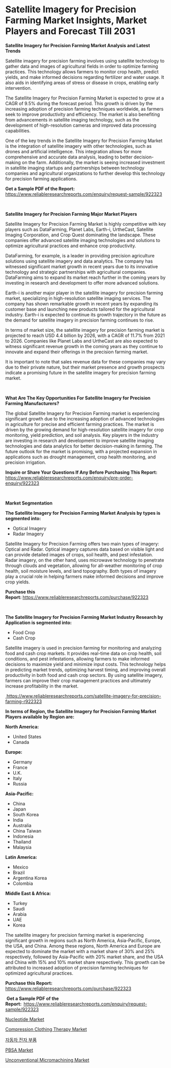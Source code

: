 <p><h1>Satellite Imagery for Precision Farming Market Insights, Market Players and Forecast Till 2031</h1></p><p><strong>Satellite Imagery for Precision Farming Market Analysis and Latest Trends</strong></p>
<p><p>Satellite imagery for precision farming involves using satellite technology to gather data and images of agricultural fields in order to optimize farming practices. This technology allows farmers to monitor crop health, predict yields, and make informed decisions regarding fertilizer and water usage. It also aids in identifying areas of stress or disease in crops, enabling early intervention.</p><p>The Satellite Imagery for Precision Farming Market is expected to grow at a CAGR of 9.5% during the forecast period. This growth is driven by the increasing adoption of precision farming techniques worldwide, as farmers seek to improve productivity and efficiency. The market is also benefiting from advancements in satellite imaging technology, such as the development of high-resolution cameras and improved data processing capabilities.</p><p>One of the key trends in the Satellite Imagery for Precision Farming Market is the integration of satellite imagery with other technologies, such as drones and artificial intelligence. This integration allows for more comprehensive and accurate data analysis, leading to better decision-making on the farm. Additionally, the market is seeing increased investment in satellite imaging startups and partnerships between technology companies and agricultural organizations to further develop this technology for precision farming applications.</p></p>
<p><strong>Get a Sample PDF of the Report:&nbsp;</strong> <a href="https://www.reliableresearchreports.com/enquiry/request-sample/922323">https://www.reliableresearchreports.com/enquiry/request-sample/922323</a></p>
<p>&nbsp;</p>
<p><strong>Satellite Imagery for Precision Farming Major Market Players</strong></p>
<p><p>Satellite Imagery for Precision Farming Market is highly competitive with key players such as DataFarming, Planet Labs, Earth-i, UrtheCast, Satellite Imaging Corporation, and Crop Quest dominating the landscape. These companies offer advanced satellite imaging technologies and solutions to optimize agricultural practices and enhance crop productivity.</p><p>DataFarming, for example, is a leader in providing precision agriculture solutions using satellite imagery and data analytics. The company has witnessed significant market growth in recent years due to its innovative technology and strategic partnerships with agricultural companies. DataFarming aims to expand its market reach further in the coming years by investing in research and development to offer more advanced solutions.</p><p>Earth-i is another major player in the satellite imagery for precision farming market, specializing in high-resolution satellite imaging services. The company has shown remarkable growth in recent years by expanding its customer base and launching new products tailored for the agricultural industry. Earth-i is expected to continue its growth trajectory in the future as the demand for satellite imagery in precision farming continues to rise.</p><p>In terms of market size, the satellite imagery for precision farming market is projected to reach USD 4.4 billion by 2026, with a CAGR of 11.7% from 2021 to 2026. Companies like Planet Labs and UrtheCast are also expected to witness significant revenue growth in the coming years as they continue to innovate and expand their offerings in the precision farming market.</p><p>It is important to note that sales revenue data for these companies may vary due to their private nature, but their market presence and growth prospects indicate a promising future in the satellite imagery for precision farming market.</p></p>
<p>&nbsp;</p>
<p><strong>What Are The Key Opportunities For Satellite Imagery for Precision Farming Manufacturers?</strong></p>
<p><p>The global Satellite Imagery for Precision Farming market is experiencing significant growth due to the increasing adoption of advanced technologies in agriculture for precise and efficient farming practices. The market is driven by the growing demand for high-resolution satellite imagery for crop monitoring, yield prediction, and soil analysis. Key players in the industry are investing in research and development to improve satellite imaging technologies and data analytics for better decision-making in farming. The future outlook for the market is promising, with a projected expansion in applications such as drought management, crop health monitoring, and precision irrigation.</p></p>
<p><strong>Inquire or Share Your Questions If Any Before Purchasing This Report:</strong> <a href="https://www.reliableresearchreports.com/enquiry/pre-order-enquiry/922323">https://www.reliableresearchreports.com/enquiry/pre-order-enquiry/922323</a></p>
<p>&nbsp;</p>
<p><strong>Market Segmentation</strong></p>
<p><strong>The Satellite Imagery for Precision Farming Market Analysis by types is segmented into:</strong></p>
<p><ul><li>Optical Imagery</li><li>Radar Imagery</li></ul></p>
<p><p>Satellite Imagery for Precision Farming offers two main types of imagery: Optical and Radar. Optical imagery captures data based on visible light and can provide detailed images of crops, soil health, and pest infestation. Radar imagery, on the other hand, uses microwave technology to penetrate through clouds and vegetation, allowing for all-weather monitoring of crop health, soil moisture levels, and land topography. Both types of imagery play a crucial role in helping farmers make informed decisions and improve crop yields.</p></p>
<p><strong>Purchase this Report:&nbsp;</strong><a href="https://www.reliableresearchreports.com/purchase/922323">https://www.reliableresearchreports.com/purchase/922323</a></p>
<p>&nbsp;</p>
<p><strong>The Satellite Imagery for Precision Farming Market Industry Research by Application is segmented into:</strong></p>
<p><ul><li>Food Crop</li><li>Cash Crop</li></ul></p>
<p><p>Satellite imagery is used in precision farming for monitoring and analyzing food and cash crop markets. It provides real-time data on crop health, soil conditions, and pest infestations, allowing farmers to make informed decisions to maximize yield and minimize input costs. This technology helps in predicting market trends, optimizing harvest timing, and improving overall productivity in both food and cash crop sectors. By using satellite imagery, farmers can improve their crop management practices and ultimately increase profitability in the market.</p></p>
<p><a href="https://www.reliableresearchreports.com/satellite-imagery-for-precision-farming-r922323">&nbsp;https://www.reliableresearchreports.com/satellite-imagery-for-precision-farming-r922323</a></p>
<p><strong>In terms of Region, the Satellite Imagery for Precision Farming Market Players available by Region are:</strong></p>
<p>
    <p> <strong> North America: </strong>
        <ul>
            <li>United States</li>
            <li>Canada</li>
        </ul>
        </p> 
    <p> <strong> Europe: </strong>
        <ul>
            <li>Germany</li>
            <li>France</li>
            <li>U.K.</li>
            <li>Italy</li>
            <li>Russia</li>
        </ul>
        </p> 
    <p> <strong> Asia-Pacific: </strong>
        <ul>
            <li>China</li>
            <li>Japan</li>
            <li>South Korea</li>
            <li>India</li>
            <li>Australia</li>
            <li>China Taiwan</li>
            <li>Indonesia</li>
            <li>Thailand</li>
            <li>Malaysia</li>
        </ul>
        </p> 
    <p> <strong> Latin America: </strong>
        <ul>
            <li>Mexico</li>
            <li>Brazil</li>
            <li>Argentina Korea</li>
            <li>Colombia</li>
        </ul>
        </p> 
    <p> <strong> Middle East & Africa: </strong>
        <ul>
            <li>Turkey</li>
            <li>Saudi</li>
            <li>Arabia</li>
            <li>UAE</li>
            <li>Korea</li>
        </ul>
    </p>
    </p>
<p><p>The satellite imagery for precision farming market is experiencing significant growth in regions such as North America, Asia-Pacific, Europe, the USA, and China. Among these regions, North America and Europe are expected to dominate the market with a market share of 30% and 25% respectively, followed by Asia-Pacific with 20% market share, and the USA and China with 15% and 10% market share respectively. This growth can be attributed to increased adoption of precision farming techniques for optimized agricultural practices.</p></p>
<p><strong>Purchase this Report: </strong><a href="https://www.reliableresearchreports.com/purchase/922323">https://www.reliableresearchreports.com/purchase/922323</a></p>
<p>&nbsp;<strong>Get a Sample PDF of the Report:&nbsp;&nbsp;</strong><a href="https://www.reliableresearchreports.com/enquiry/request-sample/922323">https://www.reliableresearchreports.com/enquiry/request-sample/922323</a></p>
<p><strong></strong></p>
<p><p><a href="https://www.linkedin.com/pulse/nucleotide-market-size-share-global-analysis-report-2024-ldr1f?trackingId=WY6PgwPGQpEuAa1jAlesxw%3D%3D">Nucleotide Market</a></p><p><a href="https://github.com/marthawweekle/Market-Research-Report-List-1/blob/main/compression-clothing-therapy-market.md">Compression Clothing Therapy Market</a></p><p><a href="https://github.com/laholand/Market-Research-Report-List-3/blob/main/716222553742.md">자동차 전자 부품</a></p><p><a href="https://www.linkedin.com/pulse/pbsa-market-size-growth-outlook-from-2024-2031-projecting-5ajrf?trackingId=hRfCe%2B10o2v9p5pBq3FhKA%3D%3D">PBSA Market</a></p><p><a href="https://github.com/HenrietteMills1/Market-Research-Report-List-1/blob/main/unconventional-micromachining-market.md">Unconventional Micromachining Market</a></p></p>